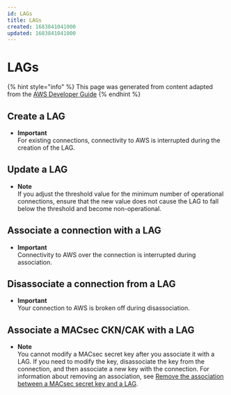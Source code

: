 ```yaml
---
id: LAGs
title: LAGs
created: 1683841041000
updated: 1683841041000
---
```

# LAGs

{% hint style="info" %}
This page was generated from content adapted from the [AWS Developer Guide](https://github.com/awsdocs/aws-direct-connect-user-guide.git)
{% endhint %}

## Create a LAG

- **Important**  
For existing connections, connectivity to AWS is interrupted during the creation of the LAG\.


## Update a LAG

- **Note**  
If you adjust the threshold value for the minimum number of operational connections, ensure that the new value does not cause the LAG to fall below the threshold and become non\-operational\.


## Associate a connection with a LAG

- **Important**  
Connectivity to AWS over the connection is interrupted during association\.


## Disassociate a connection from a LAG

- **Important**  
Your connection to AWS is broken off during disassociation\.


## Associate a MACsec CKN/CAK with a LAG

- **Note**  
You cannot modify a MACsec secret key after you associate it with a LAG\. If you need to modify the key, disassociate the key from the connection, and then associate a new key with the connection\. For information about removing an association, see [Remove the association between a MACsec secret key and a LAG](disassociate-key-lag.md)\.

